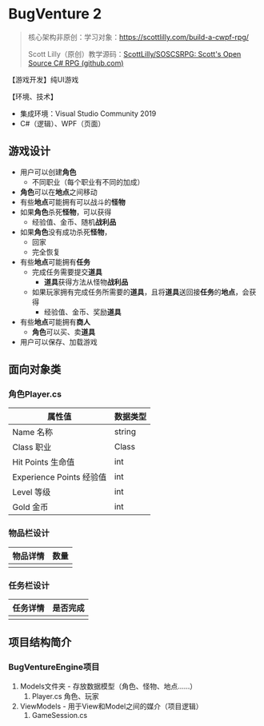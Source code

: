 # BugVenture 2

> 核心架构非原创：学习对象：https://scottlilly.com/build-a-cwpf-rpg/
>
> Scott Lilly（原创）教学源码：[ScottLilly/SOSCSRPG: Scott's Open Source C# RPG (github.com)](https://github.com/ScottLilly/SOSCSRPG)

【游戏开发】纯UI游戏

【环境、技术】

- 集成环境：Visual Studio Community 2019
- C#（逻辑）、WPF（页面）

## 游戏设计

- 用户可以创建**角色**
  - 不同职业（每个职业有不同的加成）
- **角色**可以在**地点**之间移动
- 有些**地点**可能拥有可以战斗的**怪物**
- 如果**角色**杀死**怪物**，可以获得
  - 经验值、金币、随机**战利品**
- 如果**角色**没有成功杀死**怪物**，
  - 回家
  - 完全恢复
- 有些**地点**可能拥有**任务**
  - 完成任务需要提交**道具**
    - **道具**获得方法从怪物**战利品**
  - 如果玩家拥有完成任务所需要的**道具**，且将**道具**送回接**任务**的**地点**，会获得
    - 经验值、金币、奖励**道具**
- 有些**地点**可能拥有**商人**
  - **角色**可以买、卖**道具**
- 用户可以保存、加载游戏

## 面向对象类

### 角色Player.cs

| 属性值                   | 数据类型 |
| ------------------------ | -------- |
| Name 名称                | string   |
| Class 职业               | Class    |
| Hit Points 生命值        | int      |
| Experience Points 经验值 | int      |
| Level 等级               | int      |
| Gold 金币                | int      |

### 物品栏设计

| 物品详情 | 数量 |
| -------- | ---- |
|          |      |

### 任务栏设计

| 任务详情 | 是否完成 |
| -------- | -------- |
|          |          |

## 项目结构简介

### BugVentureEngine项目

1. Models文件夹 - 存放数据模型（角色、怪物、地点……）
   1. Player.cs 角色、玩家
2. ViewModels - 用于View和Model之间的媒介（项目逻辑）
   1. GameSession.cs

